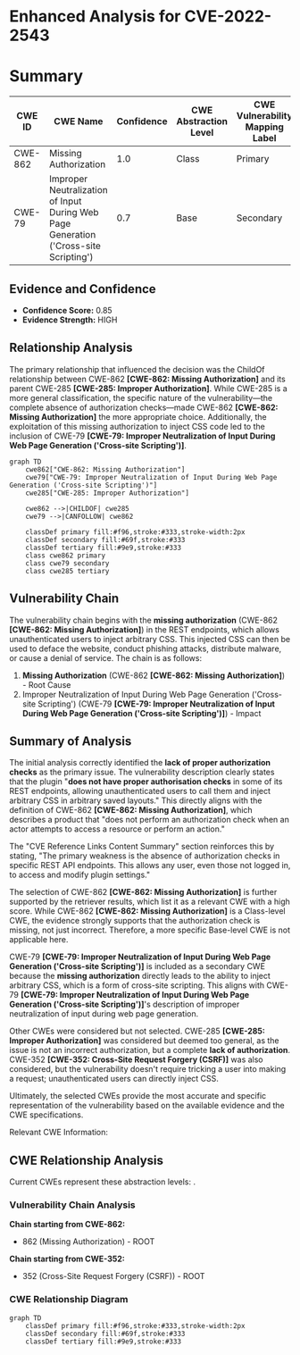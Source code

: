# Enhanced Analysis for CVE-2022-2543

# Summary
| CWE ID | CWE Name | Confidence | CWE Abstraction Level | CWE Vulnerability Mapping Label | CWE-Vulnerability Mapping Notes |
|---|---|---|---|---|---|
| CWE-862 | Missing Authorization | 1.0 | Class | Primary | Allowed-with-Review |
| CWE-79 | Improper Neutralization of Input During Web Page Generation ('Cross-site Scripting') | 0.7 | Base | Secondary | Allowed |

## Evidence and Confidence

*   **Confidence Score:** 0.85
*   **Evidence Strength:** HIGH

## Relationship Analysis
The primary relationship that influenced the decision was the ChildOf relationship between CWE-862 **[CWE-862: Missing Authorization]** and its parent CWE-285 **[CWE-285: Improper Authorization]**. While CWE-285 is a more general classification, the specific nature of the vulnerability—the complete absence of authorization checks—made CWE-862 **[CWE-862: Missing Authorization]** the more appropriate choice. Additionally, the exploitation of this missing authorization to inject CSS code led to the inclusion of CWE-79 **[CWE-79: Improper Neutralization of Input During Web Page Generation ('Cross-site Scripting')]**.

```mermaid
graph TD
    cwe862["CWE-862: Missing Authorization"]
    cwe79["CWE-79: Improper Neutralization of Input During Web Page Generation ('Cross-site Scripting')"]
    cwe285["CWE-285: Improper Authorization"]
    
    cwe862 -->|CHILDOF| cwe285
    cwe79 -->|CANFOLLOW| cwe862
    
    classDef primary fill:#f96,stroke:#333,stroke-width:2px
    classDef secondary fill:#69f,stroke:#333
    classDef tertiary fill:#9e9,stroke:#333
    class cwe862 primary
    class cwe79 secondary
    class cwe285 tertiary
```

## Vulnerability Chain
The vulnerability chain begins with the **missing authorization** (CWE-862 **[CWE-862: Missing Authorization]**) in the REST endpoints, which allows unauthenticated users to inject arbitrary CSS. This injected CSS can then be used to deface the website, conduct phishing attacks, distribute malware, or cause a denial of service. The chain is as follows:

1.  **Missing Authorization** (CWE-862 **[CWE-862: Missing Authorization]**) - Root Cause
2.  Improper Neutralization of Input During Web Page Generation ('Cross-site Scripting') (CWE-79 **[CWE-79: Improper Neutralization of Input During Web Page Generation ('Cross-site Scripting')]**) - Impact

## Summary of Analysis
The initial analysis correctly identified the **lack of proper authorization checks** as the primary issue. The vulnerability description clearly states that the plugin "**does not have proper authorisation checks** in some of its REST endpoints, allowing unauthenticated users to call them and inject arbitrary CSS in arbitrary saved layouts." This directly aligns with the definition of CWE-862 **[CWE-862: Missing Authorization]**, which describes a product that "does not perform an authorization check when an actor attempts to access a resource or perform an action."

The "CVE Reference Links Content Summary" section reinforces this by stating, "The primary weakness is the absence of authorization checks in specific REST API endpoints. This allows any user, even those not logged in, to access and modify plugin settings."

The selection of CWE-862 **[CWE-862: Missing Authorization]** is further supported by the retriever results, which list it as a relevant CWE with a high score. While CWE-862 **[CWE-862: Missing Authorization]** is a Class-level CWE, the evidence strongly supports that the authorization check is missing, not just incorrect. Therefore, a more specific Base-level CWE is not applicable here.

CWE-79 **[CWE-79: Improper Neutralization of Input During Web Page Generation ('Cross-site Scripting')]** is included as a secondary CWE because the **missing authorization** directly leads to the ability to inject arbitrary CSS, which is a form of cross-site scripting. This aligns with CWE-79 **[CWE-79: Improper Neutralization of Input During Web Page Generation ('Cross-site Scripting')]**'s description of improper neutralization of input during web page generation.

Other CWEs were considered but not selected. CWE-285 **[CWE-285: Improper Authorization]** was considered but deemed too general, as the issue is not an incorrect authorization, but a complete **lack of authorization**. CWE-352 **[CWE-352: Cross-Site Request Forgery (CSRF)]** was also considered, but the vulnerability doesn't require tricking a user into making a request; unauthenticated users can directly inject CSS.

Ultimately, the selected CWEs provide the most accurate and specific representation of the vulnerability based on the available evidence and the CWE specifications.

Relevant CWE Information:


## CWE Relationship Analysis

Current CWEs represent these abstraction levels: .


### Vulnerability Chain Analysis

**Chain starting from CWE-862:**
- 862 (Missing Authorization) - ROOT


**Chain starting from CWE-352:**
- 352 (Cross-Site Request Forgery (CSRF)) - ROOT



### CWE Relationship Diagram

```mermaid
graph TD
    classDef primary fill:#f96,stroke:#333,stroke-width:2px
    classDef secondary fill:#69f,stroke:#333
    classDef tertiary fill:#9e9,stroke:#333
```